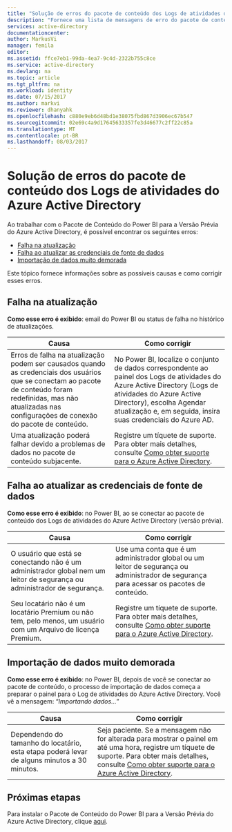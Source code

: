 ```yaml
---
title: "Solução de erros do pacote de conteúdo dos Logs de atividades do Azure Active Directory | Microsoft Docs"
description: "Fornece uma lista de mensagens de erro do pacote de conteúdo de Atividades do Azure Active Directory e as etapas para corrigi-las."
services: active-directory
documentationcenter: 
author: MarkusVi
manager: femila
editor: 
ms.assetid: ffce7eb1-99da-4ea7-9c4d-2322b755c8ce
ms.service: active-directory
ms.devlang: na
ms.topic: article
ms.tgt_pltfrm: na
ms.workload: identity
ms.date: 07/15/2017
ms.author: markvi
ms.reviewer: dhanyahk
ms.openlocfilehash: c880e9eb6d48bd1e38075fbd867d3906ec67b547
ms.sourcegitcommit: 02e69c4a9d17645633357fe3d46677c2ff22c85a
ms.translationtype: MT
ms.contentlocale: pt-BR
ms.lasthandoff: 08/03/2017
---
```

# <a name="troubleshooting-azure-active-directory-activity-logs-content-pack-errors"></a>Solução de erros do pacote de conteúdo dos Logs de atividades do Azure Active Directory 


Ao trabalhar com o Pacote de Conteúdo do Power BI para a Versão Prévia do Azure Active Directory, é possível encontrar os seguintes erros: 

- [Falha na atualização](active-directory-reporting-troubleshoot-content-pack.md#refresh-failed) 
- [Falha ao atualizar as credenciais de fonte de dados](active-directory-reporting-troubleshoot-content-pack.md#failed-to-update-data-source-credentials) 
- [Importação de dados muito demorada](active-directory-reporting-troubleshoot-content-pack.md#importing-of-data-is-taking-too-long) 
 
Este tópico fornece informações sobre as possíveis causas e como corrigir esses erros.
 
## <a name="refresh-failed"></a>Falha na atualização 
 
**Como esse erro é exibido**: email do Power BI ou status de falha no histórico de atualizações. 


| Causa | Como corrigir |
| ---   | ---        |
| Erros de falha na atualização podem ser causados quando as credenciais dos usuários que se conectam ao pacote de conteúdo foram redefinidas, mas não atualizadas nas configurações de conexão do pacote de conteúdo. | No Power BI, localize o conjunto de dados correspondente ao painel dos Logs de atividades do Azure Active Directory (Logs de atividades do Azure Active Directory), escolha Agendar atualização e, em seguida, insira suas credenciais do Azure AD. |
| Uma atualização poderá falhar devido a problemas de dados no pacote de conteúdo subjacente. | Registre um tíquete de suporte. Para obter mais detalhes, consulte [Como obter suporte para o Azure Active Directory](active-directory-troubleshooting-support-howto.md).|
 
 
## <a name="failed-to-update-data-source-credentials"></a>Falha ao atualizar as credenciais de fonte de dados 
 
**Como esse erro é exibido**: no Power BI, ao se conectar ao pacote de conteúdo dos Logs de atividades do Azure Active Directory (versão prévia). 

| Causa | Como corrigir |
| ---   | ---        |
| O usuário que está se conectando não é um administrador global nem um leitor de segurança ou administrador de segurança. | Use uma conta que é um administrador global ou um leitor de segurança ou administrador de segurança para acessar os pacotes de conteúdo. |
| Seu locatário não é um locatário Premium ou não tem, pelo menos, um usuário com um Arquivo de licença Premium. | Registre um tíquete de suporte. Para obter mais detalhes, consulte [Como obter suporte para o Azure Active Directory](active-directory-troubleshooting-support-howto.md).|
 

 

## <a name="importing-of-data-is-taking-too-long"></a>Importação de dados muito demorada 
 
**Como esse erro é exibido**: no Power BI, depois de você se conectar ao pacote de conteúdo, o processo de importação de dados começa a preparar o painel para o Log de atividades do Azure Active Directory. Você vê a mensagem: “*Importando dados...*”  

| Causa | Como corrigir |
| ---   | ---        |
| Dependendo do tamanho do locatário, esta etapa poderá levar de alguns minutos a 30 minutos. | Seja paciente. Se a mensagem não for alterada para mostrar o painel em até uma hora, registre um tíquete de suporte. Para obter mais detalhes, consulte [Como obter suporte para o Azure Active Directory](active-directory-troubleshooting-support-howto.md).|

## <a name="next-steps"></a>Próximas etapas

Para instalar o Pacote de Conteúdo do Power BI para a Versão Prévia do Azure Active Directory, clique [aqui](https://powerbi.microsoft.com/en-us/blog/azure-active-directory-meets-power-bi/).



